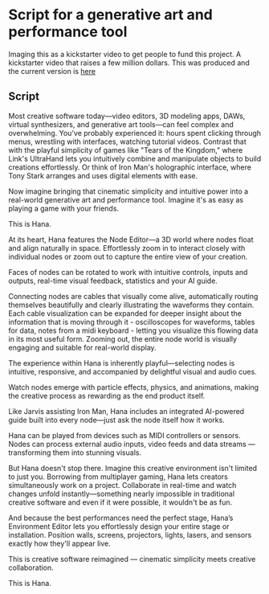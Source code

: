 # Script for a generative art and performance tool

Imaging this as a kickstarter video to get people to fund this project. A kickstarter video that raises a few million dollars. This was produced and the current version is [here](https://www.youtube.com/watch?v=9IEJBfTn8Os)

## Script
Most creative software today—video editors, 3D modeling apps, DAWs, virtual synthesizers, and generative art tools—can feel complex and overwhelming. You've probably experienced it: hours spent clicking through menus, wrestling with interfaces, watching tutorial videos. Contrast that with the playful simplicity of games like "Tears of the Kingdom," where Link's UltraHand lets you intuitively combine and manipulate objects to build creations effortlessly. Or think of Iron Man's holographic interface, where Tony Stark arranges and uses digital elements with ease.

Now imagine bringing that cinematic simplicity and intuitive power into a real-world generative art and performance tool. Imagine it's as easy as playing a game with your friends.

This is Hana.

At its heart, Hana features the Node Editor—a 3D world where nodes float and align naturally in space. Effortlessly zoom in to interact closely with individual nodes or zoom out to capture the entire view of your creation.

Faces of nodes can be rotated to work with intuitive controls, inputs and outputs,  real-time visual feedback, statistics and your AI guide.

Connecting nodes are cables that visually come alive, automatically routing themselves beautifully and clearly illustrating the waveforms they contain. Each cable visualization can be expanded for deeper insight about the information that is moving through it - oscilloscopes for waveforms, tables for data, notes from a midi keyboard - letting you visualize this flowing data in its most useful form. Zooming out, the entire node world is visually engaging and suitable for real-world display.

The experience within Hana is inherently playful—selecting nodes is intuitive, responsive, and accompanied by delightful visual and audio cues.

Watch nodes emerge with particle effects, physics, and animations, making the creative process as rewarding as the end product itself.

Like Jarvis assisting Iron Man, Hana includes an integrated AI-powered guide built into every node—just ask the node itself how it works.

Hana can be played from devices such as MIDI controllers or sensors. Nodes can process external audio inputs, video feeds and data streams — transforming them into stunning visuals.

But Hana doesn't stop there. Imagine this creative environment isn't limited to just you. Borrowing from multiplayer gaming, Hana lets creators simultaneously work on a project. Collaborate in real-time and watch changes unfold instantly—something nearly impossible in traditional creative software and even if it were possible, it wouldn't be as fun.

And because the best performances need the perfect stage, Hana’s Environment Editor lets you effortlessly design your entire stage or installation. Position walls, screens, projectors, lights, lasers, and sensors exactly how they'll appear live.

This is creative software reimagined — cinematic simplicity meets creative collaboration.

This is Hana.
